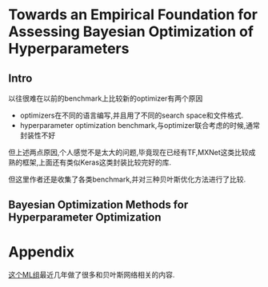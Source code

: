 # Towards an Empirical Foundation for Assessing Bayesian Optimization of Hyperparameters

## Intro

以往很难在以前的benchmark上比较新的optimizer有两个原因

+ optimizers在不同的语言编写,并且用了不同的search space和文件格式.
+ hyperparameter optimization benchmark,与optimizer联合考虑的时候,通常封装性不好

但上述两点原因,个人感觉不是太大的问题,毕竟现在已经有TF,MXNet这类比较成熟的框架,上面还有类似Keras这类封装比较完好的库.

但这里作者还是收集了各类benchmark,并对三种贝叶斯优化方法进行了比较.

## Bayesian Optimization Methods for Hyperparameter Optimization



# Appendix

[这个ML组](http://aad.informatik.uni-freiburg.de/people/hutter/publications.html)最近几年做了很多和贝叶斯网络相关的内容.